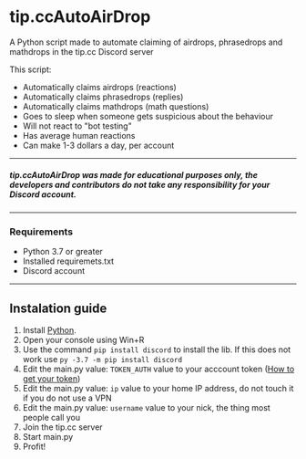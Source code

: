 # tip.ccAutoAirDrop
A Python script made to automate claiming of airdrops, phrasedrops and mathdrops in the tip.cc Discord server

This script:
- Automatically claims airdrops (reactions)
- Automatically claims phrasedrops (replies)
- Automatically claims mathdrops (math questions)
- Goes to sleep when someone gets suspicious about the behaviour
- Will not react to "bot testing"
- Has average human reactions
- Can make 1-3 dollars a day, per account


---
##### tip.ccAutoAirDrop was made for educational purposes only, the developers and contributors do not take any responsibility for your Discord account.
---

### Requirements
- Python 3.7 or greater
- Installed requiremets.txt
- Discord account

---

## Instalation guide
1. Install [Python](https://www.python.org/downloads/release/python-378/). 
2. Open your console using Win+R
3. Use the command `pip install discord` to install the lib. If this does not work use `py -3.7 -m pip install discord`
4. Edit the main.py value: `TOKEN_AUTH` value to your acccount token ([How to get your token](https://github.com/Tyrrrz/DiscordChatExporter/wiki/Obtaining-Token-and-Channel-IDs))
5. Edit the main.py value: `ip` value to your home IP address, do not touch it if you do not use a VPN
6. Edit the main.py value: `username` value to your nick, the thing most people call you
7. Join the tip.cc server
8. Start main.py
9. Profit!


